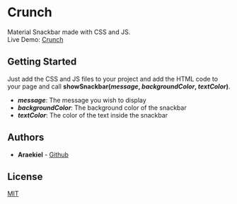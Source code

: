 # Crunch

Material Snackbar made with CSS and JS.
<br/>
Live Demo: [Crunch](http://araekiel.github.io/crunch)

## Getting Started

Just add the CSS and JS files to your project and add the HTML code to your page and call **showSnackbar(***message***, ***backgroundColor***, ***textColor***)**.

- ***message***: The message you wish to display
- ***backgroundColor***: The background color of the snackbar
- ***textColor***: The color of the text inside the snackbar

## Authors

- **Araekiel** - [Github](https://github.com/Araekiel)

## License

[MIT](https://choosealicense.com/licenses/mit/)
